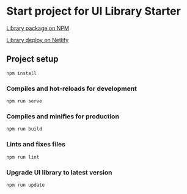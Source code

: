 # Start project for UI Library Starter

[Library package on NPM](https://www.npmjs.com/package/ui-library-starter)

[Library deploy on Netlify](https://ui-library-starter.netlify.app/)

## Project setup
```
npm install
```

### Compiles and hot-reloads for development
```
npm run serve
```

### Compiles and minifies for production
```
npm run build
```

### Lints and fixes files
```
npm run lint
```

### Upgrade UI library to latest version
```
npm run update
```
